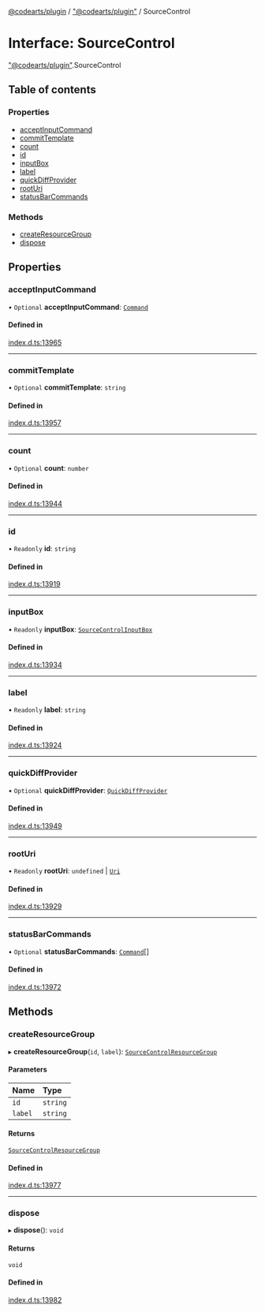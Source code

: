 [@codearts/plugin](../README.md) / ["@codearts/plugin"](../modules/_codearts_plugin_.md) / SourceControl

# Interface: SourceControl

["@codearts/plugin"](../modules/_codearts_plugin_.md).SourceControl

## Table of contents

### Properties

- [acceptInputCommand](codearts_plugin_.SourceControl.md#acceptinputcommand)
- [commitTemplate](codearts_plugin_.SourceControl.md#committemplate)
- [count](codearts_plugin_.SourceControl.md#count)
- [id](codearts_plugin_.SourceControl.md#id)
- [inputBox](codearts_plugin_.SourceControl.md#inputbox)
- [label](codearts_plugin_.SourceControl.md#label)
- [quickDiffProvider](codearts_plugin_.SourceControl.md#quickdiffprovider)
- [rootUri](codearts_plugin_.SourceControl.md#rooturi)
- [statusBarCommands](codearts_plugin_.SourceControl.md#statusbarcommands)

### Methods

- [createResourceGroup](codearts_plugin_.SourceControl.md#createresourcegroup)
- [dispose](codearts_plugin_.SourceControl.md#dispose)

## Properties

### acceptInputCommand

• `Optional` **acceptInputCommand**: [`Command`](codearts_plugin_.Command.md)

#### Defined in

[index.d.ts:13965](https://github.com/huaweicloud/cloudide-plugin-api/blob/d4de966/index.d.ts#L13965)

___

### commitTemplate

• `Optional` **commitTemplate**: `string`

#### Defined in

[index.d.ts:13957](https://github.com/huaweicloud/cloudide-plugin-api/blob/d4de966/index.d.ts#L13957)

___

### count

• `Optional` **count**: `number`

#### Defined in

[index.d.ts:13944](https://github.com/huaweicloud/cloudide-plugin-api/blob/d4de966/index.d.ts#L13944)

___

### id

• `Readonly` **id**: `string`

#### Defined in

[index.d.ts:13919](https://github.com/huaweicloud/cloudide-plugin-api/blob/d4de966/index.d.ts#L13919)

___

### inputBox

• `Readonly` **inputBox**: [`SourceControlInputBox`](codearts_plugin_.SourceControlInputBox.md)

#### Defined in

[index.d.ts:13934](https://github.com/huaweicloud/cloudide-plugin-api/blob/d4de966/index.d.ts#L13934)

___

### label

• `Readonly` **label**: `string`

#### Defined in

[index.d.ts:13924](https://github.com/huaweicloud/cloudide-plugin-api/blob/d4de966/index.d.ts#L13924)

___

### quickDiffProvider

• `Optional` **quickDiffProvider**: [`QuickDiffProvider`](codearts_plugin_.QuickDiffProvider.md)

#### Defined in

[index.d.ts:13949](https://github.com/huaweicloud/cloudide-plugin-api/blob/d4de966/index.d.ts#L13949)

___

### rootUri

• `Readonly` **rootUri**: `undefined` \| [`Uri`](../classes/codearts_plugin_.Uri.md)

#### Defined in

[index.d.ts:13929](https://github.com/huaweicloud/cloudide-plugin-api/blob/d4de966/index.d.ts#L13929)

___

### statusBarCommands

• `Optional` **statusBarCommands**: [`Command`](codearts_plugin_.Command.md)[]

#### Defined in

[index.d.ts:13972](https://github.com/huaweicloud/cloudide-plugin-api/blob/d4de966/index.d.ts#L13972)

## Methods

### createResourceGroup

▸ **createResourceGroup**(`id`, `label`): [`SourceControlResourceGroup`](codearts_plugin_.SourceControlResourceGroup.md)

#### Parameters

| Name | Type |
| :------ | :------ |
| `id` | `string` |
| `label` | `string` |

#### Returns

[`SourceControlResourceGroup`](codearts_plugin_.SourceControlResourceGroup.md)

#### Defined in

[index.d.ts:13977](https://github.com/huaweicloud/cloudide-plugin-api/blob/d4de966/index.d.ts#L13977)

___

### dispose

▸ **dispose**(): `void`

#### Returns

`void`

#### Defined in

[index.d.ts:13982](https://github.com/huaweicloud/cloudide-plugin-api/blob/d4de966/index.d.ts#L13982)
